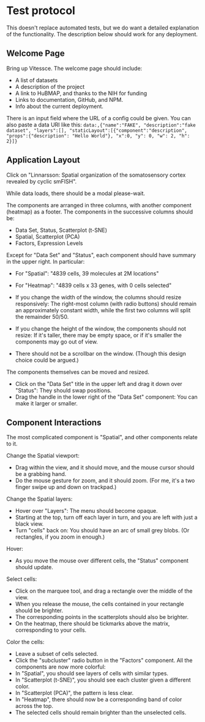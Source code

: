 # Test protocol

This doesn't replace automated tests, but we do want a detailed explanation of the functionality.
The description below should work for any deployment.

## Welcome Page

 Bring up Vitessce. The welcome page should include:
 - A list of datasets
 - A description of the project
 - A link to HuBMAP, and thanks to the NIH for funding
 - Links to documentation, GitHub, and NPM.
 - Info about the current deployment.

 There is an input field where the URL of a config could be given.
 You can also paste a data URI like this: `data:,{"name":"FAKE", "description":"fake dataset", "layers":[], "staticLayout":[{"component":"description", "props":{"description": "Hello World"}, "x":0, "y": 0, "w": 2, "h": 2}]}`

## Application Layout

Click on "Linnarsson: Spatial organization of the somatosensory cortex revealed by cyclic smFISH".

While data loads, there should be a modal please-wait.

The components are arranged in three columns, with another component (heatmap) as a footer.
The components in the successive columns should be:
- Data Set, Status, Scatterplot (t-SNE)
- Spatial, Scatterplot (PCA)
- Factors, Expression Levels

Except for "Data Set" and "Status", each component should have summary in the upper right. In particular:
- For "Spatial": "4839 cells, 39 molecules at 2M locations"
- For "Heatmap": "4839 cells x 33 genes, with 0 cells selected"

- If you change the width of the window, the columns should resize responsively:
The right-most column (with radio buttons) should remain an approximately constant width,
while the first two columns will split the remainder 50/50.
- If you change the height of the window, the components should not resize:
If it's taller, there may be empty space, or if it's smaller the components may go out of view.
- There should not be a scrollbar on the window. (Though this design choice could be argued.)

The components themselves can be moved and resized.
- Click on the "Data Set" title in the upper left and drag it down over "Status":
They should swap positions.
- Drag the handle in the lower right of the "Data Set" component:
You can make it larger or smaller.

## Component Interactions

The most complicated component is "Spatial", and other components relate to it.

Change the Spatial viewport:
- Drag within the view, and it should move, and the mouse cursor should be a grabbing hand.
- Do the mouse gesture for zoom, and it should zoom.
(For me, it's a two finger swipe up and down on trackpad.)

Change the Spatial layers:
- Hover over "Layers": The menu should become opaque.
- Starting at the top, turn off each layer in turn, and you are left with just a black view.
- Turn "cells" back on: You should have an arc of small grey blobs. (Or rectangles, if you zoom in enough.)

Hover:
- As you move the mouse over different cells, the "Status" component should update.

Select cells:
- Click on the marquee tool, and drag a rectangle over the middle of the view.
- When you release the mouse, the cells contained in your rectangle should be brighter.
- The corresponding points in the scatterplots should also be brighter.
- On the heatmap, there should be tickmarks above the matrix, corresponding to your cells.

Color the cells:
- Leave a subset of cells selected.
- Click the "subcluster" radio button in the "Factors" component.
All the components are now more colorful:
- In "Spatial", you should see layers of cells with similar types.
- In "Scatterplot (t-SNE)", you should see each cluster given a different color.
- In "Scatterplot (PCA)", the pattern is less clear.
- In "Heatmap", there should now be a corresponding band of color across the top.
- The selected cells should remain brighter than the unselected cells.
